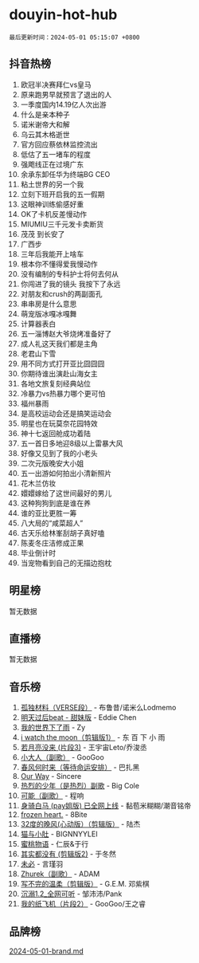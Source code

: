 # douyin-hot-hub

`最后更新时间：2024-05-01 05:15:07 +0800`

## 抖音热榜

1. 欧冠半决赛拜仁vs皇马
1. 原来跑男早就预言了退出的人
1. 一季度国内14.19亿人次出游
1. 什么是亲本种子
1. 诺米谢帝大和解
1. 乌云其木格逝世
1. 官方回应蔡依林监控流出
1. 低估了五一堵车的程度
1. 强飑线正在过境广东
1. 余承东卸任华为终端BG CEO
1. 粘土世界的另一个我
1. 立刻下班开启我的五一假期
1. 这眼神训练偷感好重
1. OK了卡机反差慢动作
1. MIUMIU三千元发卡卖断货
1. 茂茂 到长安了
1. 广西步
1. 三年后我能开上啥车
1. 根本你不懂得爱我慢动作
1. 没有编制的专科护士将何去何从
1. 你闯进了我的镜头 我按下了永远
1. 对朋友和crush的两副面孔
1. 串串房是什么意思
1. 萌宠版冰嘎冰嘎舞
1. 计算器表白
1. 五一淄博赵大爷烧烤准备好了
1. 成人礼这天我们都是主角
1. 老君山下雪
1. 用不同方式打开亚比囧囧囧
1. 你期待谁出演赴山海女主
1. 各地文旅复刻经典站位
1. 冷暴力vs热暴力哪个更可怕
1. 福州暴雨
1. 是高校运动会还是搞笑运动会
1. 明星也在玩莫奈花园特效
1. 神十七返回舱成功着陆
1. 五一首日多地迎8级以上雷暴大风
1. 好像又见到了我的小老头
1. 二次元版晚安大小姐
1. 五一出游如何拍出小清新照片
1. 花木兰仿妆
1. 嬛嬛嫁给了这世间最好的男儿
1. 这种狗狗到底是谁在养
1. 谁的亚比更胜一筹
1. 八大局的“咸菜超人”
1. 古天乐给林峯刮胡子真好嗑
1. 陈麦冬庄洁修成正果
1. 毕业倒计时
1. 当宠物看到自己的无描边抱枕

## 明星榜

暂无数据

## 直播榜

暂无数据

## 音乐榜

1. [孤独材料（VERSE段）](https://sf3-cdn-tos.douyinstatic.com/obj/tos-cn-ve-2774/ocX7glDNHYlwFeYrGQfBZoThtvPWy8tCCEBGKQ) - 布鲁昔/诺米么Lodmemo
1. [明天过后beat - 甜妹版](https://sf5-hl-cdn-tos.douyinstatic.com/obj/tos-cn-ve-2774/osMLYeeoMm04CZyaI91XUDF8OzLRLgePKALGHI) - Eddie Chen
1. [我的世界下了雨](https://sf5-hl-cdn-tos.douyinstatic.com/obj/tos-cn-ve-2774/o85sBiwXIByH9bWIMAEEOoiQ1o1m9Afn15BspE) - Zy
1. [i watch the moon（剪辑版1）](https://sf27-cdn-tos.douyinstatic.com/obj/tos-cn-ve-2774/o0I9mSChzHZANMJIEBfkCQzzg6N5WAcVtqft9P) - 东 百 下 小 雨
1. [若月亮没来 (片段3)](https://sf5-hl-cdn-tos.douyinstatic.com/obj/tos-cn-ve-2774/okfyEUsGW1B1ovJi5JiN9IjvAT2lMwA054GoEB) - 王宇宙Leto/乔浚丞
1. [小大人（副歌）](https://sf3-cdn-tos.douyinstatic.com/obj/tos-cn-ve-2774/oIhaDwehWhLFsVIG7QIICLLazDNGJAGg5geeb4) - GooGoo
1. [春风何时来（等待命运安排）](https://sf5-hl-cdn-tos.douyinstatic.com/obj/tos-cn-ve-2774/oICBNbD3gelMfB4WgiD1KI2jQtXZE2FgHLwtsl) - 巴扎黑
1. [Our Way](https://sf5-hl-cdn-tos.douyinstatic.com/obj/tos-cn-ve-2774/o8tPEkQgQNCe0DPeFwZzYrbqLlnzBBrYidWkEZ) - Sincere
1. [热烈的少年（是热烈）副歌](https://sf5-hl-cdn-tos.douyinstatic.com/obj/tos-cn-ve-2774/owVNI0CLDAUMtSz6TEYvfFBFL4UDFFhLfgK8fa) - Big Cole
1. [可能（副歌）](https://sf3-cdn-tos.douyinstatic.com/obj/tos-cn-ve-2774/cde1731888894259b333569393c2fb51) - 程响
1. [身骑白马 (pay姐版) 已全网上线](https://sf3-cdn-tos.douyinstatic.com/obj/tos-cn-ve-2774/oQLO5ZgLsFkaDhdIIveF2zUCgfweY0gWaH4AQG) - 黏苞米糊糊/潮音铭帝
1. [frozen heart.](https://sf3-cdn-tos.douyinstatic.com/obj/tos-cn-ve-2774/oIIWJfyjIACZA9zQMtnJ6hQQhFC4vhCupoRBsO) - 8Bite
1. [32度的晚风(心动版）（剪辑版）](https://sf3-cdn-tos.douyinstatic.com/obj/tos-cn-ve-2774/owNyabsyWdzUulxhoJfK8IBXgp0UMQAHpvGh2B) - 陆杰
1. [猫与小肚](https://sf27-cdn-tos.douyinstatic.com/obj/tos-cn-ve-2774/osZeoClMECgK8DYl6VebABgbchEtPYQjZEnRtd) - BIGNNYYLEI
1. [蜜桃物语](https://sf3-cdn-tos.douyinstatic.com/obj/tos-cn-ve-2774/oIhOSCZtIACtYU4XQkngiW9kCBfVD1Fz9IYeqL) - 仁辰&于行
1. [其实都没有 (剪辑版2)](https://sf6-cdn-tos.douyinstatic.com/obj/tos-cn-ve-2774/oEBNQenHZtBhxYjGgUDQk0BCHTigQafgFlbQ7k) - 于冬然
1. [未必](https://sf6-cdn-tos.douyinstatic.com/obj/tos-cn-ve-2774/ogntQMFnKQDZUgTCYuJgfLEtleYZZFxBQqhhFB) - 言瑾羽
1. [Zhurek（副歌）](https://sf5-hl-cdn-tos.douyinstatic.com/obj/tos-cn-ve-2774/ooQm8FBZQDlf0btEYgVpCcSCQfrdJGBEKZYBGS) - ADAM
1. [写不完的温柔（剪辑版）](https://sf3-cdn-tos.douyinstatic.com/obj/tos-cn-ve-2774/oYBzzZQJ233GfwkemJJffAIWgeIYrjZfWhHTcG) - G.E.M. 邓紫棋
1. [沉溺1.2_全网可听](https://sf5-hl-cdn-tos.douyinstatic.com/obj/tos-cn-ve-2774/ok2QoiBqsWAX9McZmWiI9gAB0EzwD4Xj6yfmtH) - 邹沛沛/Pank
1. [我的纸飞机（片段2）](https://sf3-cdn-tos.douyinstatic.com/obj/tos-cn-ve-2774/oM2ZrKcg2CD5AeRB2gkeXOFB1IxAGJdZPazYHf) - GooGoo/王之睿

## 品牌榜

[2024-05-01-brand.md](2024-05-01-brand.md)
